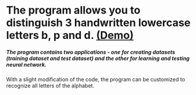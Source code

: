 # The program allows you to distinguish 3 handwritten lowercase letters b, p and d. [(Demo)](http://51.178.49.197/projects/2/)
##### The program contains two applications - one for creating datasets (training dataset and test dataset) and the other for learning and testing neural network.
With a slight modification of the code, the program can be customized to recognize all letters of the alphabet.
